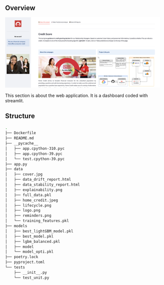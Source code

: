 ## Overview
![archi](./data/overview.png)

This section is about the web application. It is a dashboard coded with streamlit.

## Structure
```bash
.
├── Dockerfile
├── README.md
├── __pycache__
│   ├── app.cpython-310.pyc
│   ├── app.cpython-39.pyc
│   └── test.cpython-39.pyc
├── app.py
├── data
│   ├── cover.jpg
│   ├── data_drift_report.html
│   ├── data_stability_report.html
│   ├── explainability.png
│   ├── full_data.pkl
│   ├── home_credit.jpeg
│   ├── lifecycle.png
│   ├── logo.png
│   ├── reminders.png
│   └── training_features.pkl
├── models
│   ├── best_lightGBM_model.pkl
│   ├── best_model.pkl
│   ├── lgbm_balanced.pkl
│   ├── model
│   └── model_opti.pkl
├── poetry.lock
├── pyproject.toml
└── tests
    ├── __init__.py
    └── test_unit.py
```

